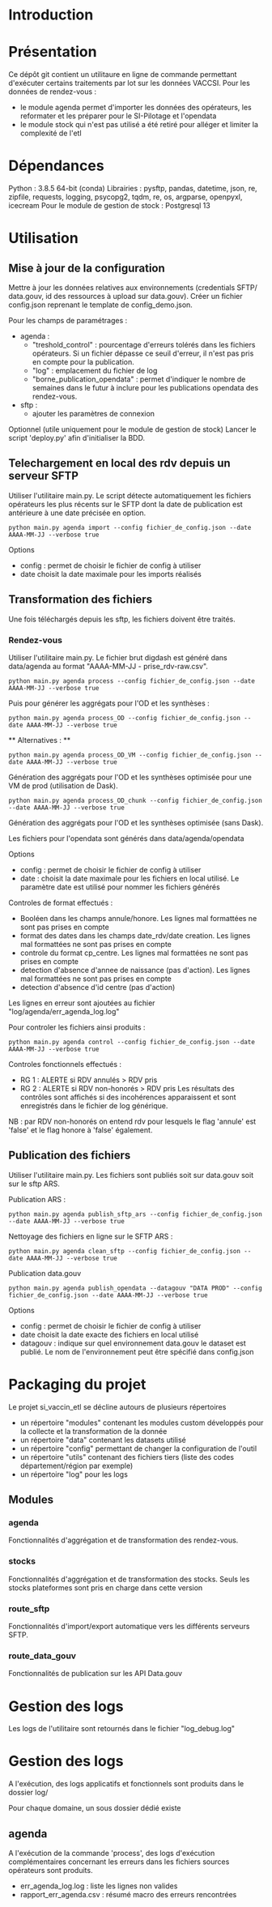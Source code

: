 # Introduction

# Présentation

Ce dépôt git contient un utilitaure en ligne de commande permettant d'exécuter certains traitements par lot sur les données VACCSI.
Pour les données de rendez-vous :
- le module agenda permet d'importer les données des opérateurs, les reformater et les préparer pour le SI-Pilotage et l'opendata
- le module stock qui n'est pas utilisé a été retiré pour alléger et limiter la complexité de l'etl

# Dépendances

Python : 3.8.5 64-bit (conda)
Librairies : pysftp, pandas, datetime, json, re, zipfile, requests, logging, psycopg2, tqdm, re, os, argparse, openpyxl, icecream
Pour le module de gestion de stock : Postgresql 13

# Utilisation

## Mise à jour de la configuration

Mettre à jour les données relatives aux environnements (credentials SFTP/ data.gouv, id des ressources à upload sur data.gouv).
Créer un fichier config.json reprenant le template de config_demo.json.

Pour les champs de paramétrages :
- agenda :
    - "treshold_control" : pourcentage d'erreurs tolérés dans les fichiers opérateurs. Si un fichier dépasse ce seuil d'erreur, il n'est pas pris en compte pour la publication.
    - "log" : emplacement du fichier de log
    - "borne_publication_opendata" : permet d'indiquer le nombre de semaines dans le futur à inclure pour les publications opendata des rendez-vous.
- sftp :
    - ajouter les paramètres de connexion

Optionnel (utile uniquement pour le module de gestion de stock)
Lancer le script 'deploy.py' afin d'initialiser la BDD.

## Telechargement en local des rdv depuis un serveur SFTP

Utiliser l'utilitaire main.py. Le script détecte automatiquement les fichiers opérateurs les plus récents sur le SFTP dont la date de publication est antérieure à une date précisée en option.

```console
python main.py agenda import --config fichier_de_config.json --date AAAA-MM-JJ --verbose true
```

Options
- config : permet de choisir le fichier de config à utiliser
- date choisit la date maximale pour les imports réalisés

## Transformation des fichiers

Une fois téléchargés depuis les sftp, les fichiers doivent être traités.

### Rendez-vous

Utiliser l'utilitaire main.py. Le fichier brut digdash est généré dans data/agenda au format "AAAA-MM-JJ - prise_rdv-raw.csv".

```console
python main.py agenda process --config fichier_de_config.json --date AAAA-MM-JJ --verbose true
```
Puis pour générer les aggrégats pour l'OD et les synthèses :

```console
python main.py agenda process_OD --config fichier_de_config.json --date AAAA-MM-JJ --verbose true
```

** Alternatives : **

```console
python main.py agenda process_OD_VM --config fichier_de_config.json --date AAAA-MM-JJ --verbose true
```

Génération des aggrégats pour l'OD et les synthèses optimisée pour une VM de prod (utilisation de Dask).

```console
python main.py agenda process_OD_chunk --config fichier_de_config.json --date AAAA-MM-JJ --verbose true
```

Génération des aggrégats pour l'OD et les synthèses optimisée (sans Dask).

Les fichiers pour l'opendata sont générés dans data/agenda/opendata

Options
- config : permet de choisir le fichier de config à utiliser
- date : choisit la date maximale pour les fichiers en local utilisé. Le paramètre date est utilisé pour nommer les fichiers générés

Controles de format effectués :
- Booléen dans les champs annule/honore. Les lignes mal formattées ne sont pas prises en compte
- format des dates dans les champs date_rdv/date creation. Les lignes mal formattées ne sont pas prises en compte
- controle du format cp_centre. Les lignes mal formattées ne sont pas prises en compte
- detection d'absence d'annee de naissance (pas d'action). Les lignes mal formattées ne sont pas prises en compte
- detection d'absence d'id centre (pas d'action)

Les lignes en erreur sont ajoutées au fichier "log/agenda/err_agenda_log.log"

Pour controler les fichiers ainsi produits :

```console
python main.py agenda control --config fichier_de_config.json --date AAAA-MM-JJ --verbose true
```

Controles fonctionnels effectués :
- RG 1 : ALERTE si RDV annulés > RDV pris
- RG 2 : ALERTE si RDV non-honorés > RDV pris
Les résultats des contrôles sont affichés si des incohérences apparaissent et sont enregistrés dans le fichier de log générique.

NB : par RDV non-honorés on entend rdv pour lesquels le flag 'annule' est 'false' et le flag honore à 'false' également.



## Publication des fichiers

Utiliser l'utilitaire main.py. Les fichiers sont publiés soit sur data.gouv soit sur le sftp ARS.

Publication ARS :

```console
python main.py agenda publish_sftp_ars --config fichier_de_config.json --date AAAA-MM-JJ --verbose true
```
Nettoyage des fichiers en ligne sur le SFTP ARS :

```console
python main.py agenda clean_sftp --config fichier_de_config.json --date AAAA-MM-JJ --verbose true
```

Publication data.gouv

```console
python main.py agenda publish_opendata --datagouv "DATA PROD" --config fichier_de_config.json --date AAAA-MM-JJ --verbose true
```

Options
- config : permet de choisir le fichier de config à utiliser
- date choisit la date exacte des fichiers en local utilisé
- datagouv : indique sur quel environnement data.gouv le dataset est publié. Le nom de l'environnement peut être spécifié dans config.json

# Packaging du projet

Le projet si_vaccin_etl se décline autours de plusieurs répertoires
- un répertoire "modules" contenant les modules custom développés pour la collecte et la transformation de la donnée
- un répertoire "data" contenant les datasets utilisé
- un répertoire "config" permettant de changer la configuration de l'outil
- un répertoire "utils" contenant des fichiers tiers (liste des codes département/région par exemple)
- un répertoire "log" pour les logs

## Modules

### agenda

Fonctionnalités d'aggrégation et de transformation des rendez-vous.

### stocks

Fonctionnalités d'aggrégation et de transformation des stocks.
Seuls les stocks plateformes sont pris en charge dans cette version

### route_sftp

Fonctionnalités d'import/export automatique vers les différents serveurs SFTP.

### route_data_gouv

Fonctionnalités de publication sur les API Data.gouv

# Gestion des logs

Les logs de l'utilitaire sont retournés dans le fichier "log_debug.log"


# Gestion des logs

A l'exécution, des logs applicatifs et fonctionnels sont produits dans le dossier log/

Pour chaque domaine, un sous dossier dédié existe

## agenda

A l'exécution de la commande 'process', des logs d'exécution complémentaires concernant les erreurs dans les fichiers sources opérateurs sont produits.
- err_agenda_log.log : liste les lignes non valides
- rapport_err_agenda.csv : résumé macro des erreurs rencontrées